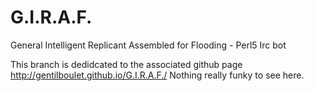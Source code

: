G.I.R.A.F.
==========

General Intelligent Replicant Assembled for Flooding - Perl5 Irc bot

This branch is dedidcated to the associated github page http://gentilboulet.github.io/G.I.R.A.F./
Nothing really funky to see here.
